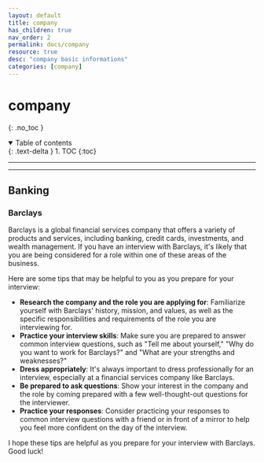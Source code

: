 ```yaml
---
layout: default
title: company
has_children: true
nav_order: 2
permalink: docs/company
resource: true
desc: "company basic informations"
categories: [company]
---
```


# company
{: .no_toc }

<details open markdown="block">
  <summary>
    Table of contents
  </summary>
  {: .text-delta }
1. TOC
{:toc}
</details>

---

---

## Banking

### Barclays


Barclays is a global financial services company that offers a variety of products and services, including banking, credit cards, investments, and wealth management. If you have an interview with Barclays, it's likely that you are being considered for a role within one of these areas of the business.

Here are some tips that may be helpful to you as you prepare for your interview:

- **Research the company and the role you are applying for**: Familiarize yourself with Barclays' history, mission, and values, as well as the specific responsibilities and requirements of the role you are interviewing for.
- **Practice your interview skills**: Make sure you are prepared to answer common interview questions, such as "Tell me about yourself," "Why do you want to work for Barclays?" and "What are your strengths and weaknesses?"
- **Dress appropriately**: It's always important to dress professionally for an interview, especially at a financial services company like Barclays.
- **Be prepared to ask questions**: Show your interest in the company and the role by coming prepared with a few well-thought-out questions for the interviewer.
- **Practice your responses**: Consider practicing your responses to common interview questions with a friend or in front of a mirror to help you feel more confident on the day of the interview.

I hope these tips are helpful as you prepare for your interview with Barclays. Good luck!



